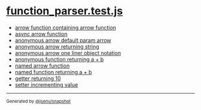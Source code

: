 # [function_parser.test.js](../function_parser.test.js)



- [arrow function containing arrow function](arrow_function_containing_arrow_function/arrow_function_containing_arrow_function.md)
- [async arrow function](async_arrow_function/async_arrow_function.md)
- [anonymous arrow default param arrow](anonymous_arrow_default_param_arrow/anonymous_arrow_default_param_arrow.md)
- [anonymous arrow returning string](anonymous_arrow_returning_string/anonymous_arrow_returning_string.md)
- [anonymous arrow one liner object notation](anonymous_arrow_one_liner_object_notation/anonymous_arrow_one_liner_object_notation.md)
- [anonymous function returning a + b](anonymous_function_returning_a_+_b/anonymous_function_returning_a_+_b.md)
- [named arrow function](named_arrow_function/named_arrow_function.md)
- [named function returning a + b](named_function_returning_a_+_b/named_function_returning_a_+_b.md)
- [getter returning 10](getter_returning_10/getter_returning_10.md)
- [setter incrementing value](setter_incrementing_value/setter_incrementing_value.md)

---
<sub>
  Generated by <a href="https://github.com/jsenv/core/tree/main/packages/independent/snapshot">@jsenv/snapshot</a>
</sub>